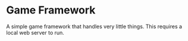 # Game Framework

A simple game framework that handles very little things.
This requires a local web server to run.